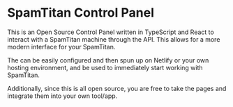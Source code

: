 # SpamTitan Control Panel

This is an Open Source Control Panel written in TypeScript and React to interact
with a SpamTitan machine through the API. This allows for a more modern interface
for your SpamTitan.

The can be easily configured and then spun up on Netlify or your own hosting
environment, and be used to immediately start working with SpamTitan.

Additionally, since this is all open source, you are free to take the pages and
integrate them into your own tool/app.
